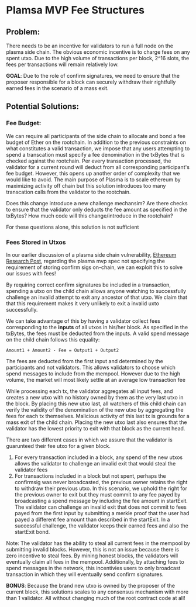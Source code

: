 # Plamsa MVP Fee Structures

## Problem:
There needs to be an incentive for validators to run a full node on the plasma side chain. The obvious economic incentive is to charge fees on any spent utxo. Due to the high volume of transactions per block, 2^16 slots, the fees per transactions will remain relatively low.

**GOAL**: Due to the role of confirm signatures, we need to ensure that the proposer responsible for a block can securely withdraw their rightfully earned fees in the scenario of a mass exit.  

## Potential Solutions:

### Fee Budget:
We can require all participants of the side chain to allocate and bond a fee budget of Ether on the rootchain. In addition to the previous constraints on what constitutes a valid transaction, we impose that any users attempting to spend a transcation must specify a fee denomination in the txBytes that is checked against the rootchain. Per every transaction processed, the validator for a current round will deduct from all corresponding participant's fee budget. However, this opens up another order of complexity that we would like to avoid. The main purpose of Plasma is to scale ethereum by maximizing activity off chain but this solution introduces too many transcation calls from the validator to the rootchain.  

Does this change introduce a new challenge mechansim? Are there checks to ensure that the validator only deducts the fee amount as specified in the txBytes? How much code will this change/introduce in the rootchain?  

  For these questions alone, this solution is not sufficient


### Fees Stored in Utxos
In our earlier discussion of a plasma side chain vulnerability, [Ethereum Research Post](https://ethresear.ch/t/plasma-vulnerabiltity-sybil-txs-drained-contract/1654), regarding the plasma mvp spec not specifying the requirement of storing confirm sigs on-chain, we can exploit this to solve our issues with fees!  

By requiring correct confirm signatures be included in a transaction, spending a utxo on the child chain allows anyone watching to successfully challenge an invalid attempt to exit any ancestor of that utxo. We claim that that this requirement makes it very unlikely to exit a invalid uxto successfully.  

We can take advantage of this by having a validator collect fees corresponding to the **inputs** of all utxos in his/her block. As specified in the txBytes, the fees must be deducted from the inputs. A valid spend message on the child chain follows this equality:  

    Amount1 + Amount2 - Fee = Output1 + Output2  

The fees are deducted from the first input and determined by the participants and not validators. This allows validators to choose which spend messages to include from the mempool. However due to the high volume, the market will most likely settle at an average low transaction fee  

While processing each tx, the validator aggregates all input fees, and creates a new utxo with no history owned by them as the very last utxo in the block. By placing this new utxo last, all watchers of this child chain can verify the validity of the denomination of the new utxo by aggregating the fees for each tx themselves. Malicious activity of this last tx is grounds for a mass exit of the child chain. Placing the new utxo last also ensures that the validator has the lowest priority to exit with that block as the current head.  

There are two different cases in which we assure that the validator is guarunteed their fee utxo for a given block.
1. For every transaction included in a block, any spend of the new utxos allows the validator to challenge an invalid exit that would steal the validator fees
2. For transactions included in a block but not spent, perhaps the confirmsig was never broadcasted, the previous owner retains the right to withdraw their previous utxo. In this scenario, we uphold the right for the previous owner to exit but they must commit to any fee payed by broadcasting a spend message by including the fee amount in startExit. The validator can challenge an invalid exit that does not commit to fees payed from the first input by submitting a merkle proof that the user had payed a different fee amount than described in the startExit. In a successful challenge, the validator keeps their earned fees and also the startExit bond.  

Note: The validator has the ability to steal all current fees in the mempool by submitting invalid blocks. However, this is not an issue because there is zero incentive to steal fees. By mining honest blocks, the validators will eventually claim all fees in the mempool. Additionally, by attaching fees to spend messages in the network, this incentivies users to only broadcast transaction in which they will eventually send confirm signatures.  

**BONUS**: Because the brand new utxo is owned by the proposer of the current block, this solutions scales to any consensus mechanism with more than 1 validator. All without changing much of the root contract code at all!

